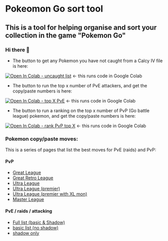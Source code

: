 # Pokeomon Go sort tool

## This is a tool for helping organise and sort your collection in the game "Pokemon Go" 

### Hi there 👋

<!--
**drmckenzie/drmckenzie** is a ✨ _special_ ✨ repository because its `README.md` (this file) appears on your GitHub profile.

Here are some ideas to get you started:

- 🔭 I’m currently working on ...
- 🌱 I’m currently learning ...
- 👯 I’m looking to collaborate on ...
- 🤔 I’m looking for help with ...
- 💬 Ask me about ...
- 📫 How to reach me: ...
- 😄 Pronouns: ...
- ⚡ Fun fact: ...
-->

- The button to get any Pokemon you have not caught from a Calcy IV file is here:

[![Open In Colab - uncaught list](https://colab.research.google.com/assets/colab-badge.svg)](https://colab.research.google.com/github/drmckenzie/drmckenzie.github.io/blob/main/notCaught.ipynb) <- this runs code in Google Colab

- The button to run the top x number of PvE attackers, and get the copy/paste numbers is here:

[![Open In Colab - top X PvE](https://colab.research.google.com/assets/colab-badge.svg)](https://colab.research.google.com/github/drmckenzie/drmckenzie.github.io/blob/main/topPveByType.ipynb) <- this runs code in Google Colab

- The button to run a ranking on the top x number of PvP (Go battle league) pokemon, and get the copy/paste numbers is here:

[![Open In Colab - rank PvP top X](https://colab.research.google.com/assets/colab-badge.svg)](https://colab.research.google.com/github/drmckenzie/drmckenzie.github.io/blob/main/PvPrating.ipynb) <- this runs code in Google Colab

### Pokemon copy/paste moves:

This is a series of pages that list the best moves for PvE (raids) and PvP:

#### PvP

- [Great League][PvP_great]
- [Great Retro League][PvP_retro]
- [Ultra League][PvP_ultra]
- [Ultra League (premier)][PvP_ultra_premier]
- [Ultra League (premier with XL mon)][PvP_ultra_premier_XL]
- [Master League][PvP_master]

#### PvE / raids / attacking

- [Full list (basic & Shadow)][PvE_basic_shadow]
- [basic list (no shadow)][PvE_basic]
- [shadow only][PvE_shadow]



<!-- List of references -->
[PvE_basic_shadow]: https://drmckenzie.github.io/raid_top_ranked_PvE_basic_and_shadow_copypaste.html
[PvE_basic]: https://drmckenzie.github.io/raid_top_ranked_PvE_copypaste.html
[PvE_shadow]: https://drmckenzie.github.io/raid_top_ranked_PvE_shadow_copypaste.html
[PvP_great]: https://drmckenzie.github.io/top_ranked_great_league_PvP_copypaste.html
[PvP_master]: https://drmckenzie.github.io/top_ranked_master_league_PvP_copypaste.html
[PvP_ultra_premier]: https://drmckenzie.github.io/top_ranked_premier_ultra_league_PvP_copypaste.html
[PvP_ultra_premier_XL]: https://drmckenzie.github.io/top_ranked_premier_ultra_league_XL_PvP_copypaste.html
[PvP_retro]: https://drmckenzie.github.io/top_ranked_retro_league_PvP_copypaste.html
[PvP_ultra]: https://drmckenzie.github.io/top_ranked_ultra_league_PvP_copypaste.html
